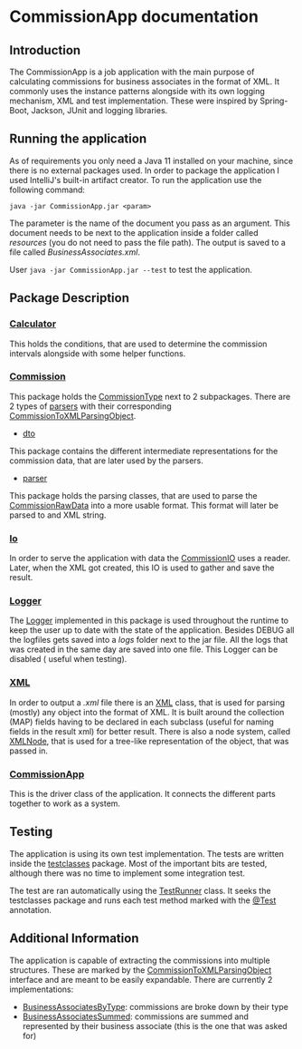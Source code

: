 # CommissionApp documentation

## Introduction

The CommissionApp is a job application with the main purpose of calculating commissions for business associates in the
format of XML. It commonly uses the instance patterns alongside with its own logging mechanism, XML and test
implementation. These were inspired by Spring-Boot, Jackson, JUnit and logging libraries.

## Running the application

As of requirements you only need a Java 11 installed on your machine, since there is no external packages used.
In order to package the application I used IntelliJ's built-in artifact creator. To run the application use the
following command:

```shell
java -jar CommissionApp.jar <param>
```

The parameter is the name of the document you pass as an argument. This document needs to be next to the application
inside a folder called _resources_ (you do not need to pass the file path). The output is saved to a file called
_BusinessAssociates.xml_.

User `java -jar CommissionApp.jar --test` to test the application.

## Package Description

### [Calculator](src/main/calculator)

This holds the conditions, that are used to determine the commission intervals alongside with some helper functions.

### [Commission](src/main/commission)

This package holds the [CommissionType](src/main/commission/CommissionType.java) next to 2 subpackages. There are 2
types of [parsers](src/main/commission/parser/CommissionParser.java) with their
corresponding [CommissionToXMLParsingObject](src/main/commission/parser/CommissionToXMLParsingObject.java).

- [dto](src/main/commission/dto)

This package contains the different intermediate representations for the commission data, that are later used by the
parsers.

- [parser](src/main/commission/parser)

This package holds the parsing classes, that are used to parse
the [CommissionRawData](src/main/commission/dto/CommissionRawData.java) into a more usable format. This format will
later be parsed to and XML string.

### [Io](src/main/io)

In order to serve the application with data the [CommissionIO](src/main/io/CommissionIO.java) uses a reader. Later, when
the XML got created, this IO is used to gather and save the result.

### [Logger](src/main/logger)

The [Logger](src/main/logger/Logger.java) implemented in this package is used throughout the runtime to keep the
user up to date with the state of the application. Besides DEBUG all the logfiles gets saved into a *logs* folder next
to the jar file. All the logs that was created in the same day are saved into one file. This Logger can be disabled (
useful when testing).

### [XML](src/main/xml)

In order to output a _.xml_ file there is an [XML](src/main/xml/XML.java) class, that is used for parsing (mostly) any
object into the format of XML. It is built around the collection (MAP) fields having to be declared in each
subclass (useful for naming fields in the result xml) for better result. There is also a node system,
called [XMLNode](src/main/xml/XMLNode.java), that is used for a tree-like representation of the object, that was passed
in.

### [CommissionApp](src/main/CommissionApp.java)

This is the driver class of the application. It connects the different parts together to work as a system.

## Testing

The application is using its own test implementation. The tests are written inside
the [testclasses](src/test/testclasses) package. Most of the important bits are tested, although there was no time to
implement some integration test.

The test are ran automatically using the [TestRunner](src/test/TestRunner.java) class. It seeks the testclasses package
and runs each test method marked with the [@Test](src/test/helper/Test.java) annotation.

## Additional Information

The application is capable of extracting the commissions into multiple structures. These are marked by
the [CommissionToXMLParsingObject](src/main/commission/parser/CommissionToXMLParsingObject.java) interface and are meant
to be easily expandable. There are currently 2 implementations:

- [BusinessAssociatesByType](src/main/commission/dto/BusinessAssociatesByType.java): commissions are broke down by their
  type
- [BusinessAssociatesSummed](src/main/commission/dto/BusinessAssociatesSummed.java): commissions are summed and
  represented by their business associate (this is the one that was asked for)